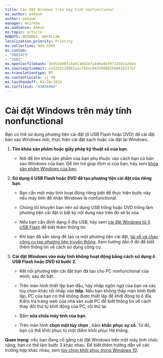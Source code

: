 ```yaml
---
title: Cài đặt Windows trên máy tính nonfunctional
ms.author: pebaum
author: pebaum
manager: mnirkhe
ms.audience: Admin
ms.topic: article
ROBOTS: NOINDEX, NOFOLLOW
localization_priority: Priority
ms.collection: Adm_O365
ms.custom:
- "9001473"
- "3501"
ms.openlocfilehash: 5bd53d40f14a8116d2efa4a6a4bf0714381a2de4
ms.sourcegitcommit: e332b3229881a1cf65ac84250d88256081b237bf
ms.translationtype: MT
ms.contentlocale: vi-VN
ms.lasthandoff: 03/28/2020
ms.locfileid: "43034402"
---
```

# <a name="install-windows-on-a-nonfunctional-pc"></a>Cài đặt Windows trên máy tính nonfunctional

Bạn có thể sử dụng phương tiện cài đặt (ổ USB Flash hoặc DVD) để cài đặt bản sao Windows mới, thực hiện cài đặt sạch hoặc cài đặt lại Windows.

1. **Tìm khóa sản phẩm hoặc giấy phép kỹ thuật số của bạn**.

    - Nơi để tìm khóa sản phẩm của bạn phụ thuộc vào cách bạn có bản sao Windows của bạn. Để tìm trợ giúp định vị của bạn, hãy xem [khóa sản phẩm Windows của bạn](https://support.microsoft.com/help/10749/windows-10-find-product-key). 

2. **Sử dụng ổ USB Flash hoặc DVD để tạo phương tiện cài đặt của riêng bạn**.

    - Bạn cần một máy tính hoạt động riêng biệt để thực hiện bước này nếu máy tính để nhận Windows là nonfunctional.

    - Chúng tôi khuyên bạn nên sử dụng USB trống hoặc DVD trống làm phương tiện cài đặt vì bất kỳ nội dung nào trên đó sẽ bị xóa.

    - Nếu bạn cần định dạng ổ đĩa USB, hãy xem [cài đặt Windows từ ổ USB Flash](https://docs.microsoft.com/windows-hardware/manufacture/desktop/install-windows-from-a-usb-flash-drive) để biết thêm thông tin.

    - Khi bạn đã sẵn sàng để tạo ra một phương tiện cài đặt, [tải về và chạy công cụ tạo phương tiện truyền thông](https://www.microsoft.com/software-download/windows10). Xem hướng dẫn ở đó để biết thêm thông tin về cách sử dụng công cụ.

3. **Cài đặt Windows vào máy tính không hoạt động bằng cách sử dụng ổ USB Flash hoặc DVD từ bước 2**.

    - Kết nối phương tiện cài đặt bạn đã tạo cho PC nonfunctional của mình; sau đó bật.

    - Trên màn hình thiết lập ban đầu, hãy nhập ngôn ngữ của bạn và các tùy chọn khác rồi nhấp vào **tiếp**. Nếu bạn không thấy màn hình thiết lập, PC của bạn có thể không được thiết lập để khởi động từ ổ đĩa. Kiểm tra trang web của nhà sản xuất PC để biết thông tin về cách thay đổi thứ tự khởi động của PC, rồi thử lại.

    - Bấm **sửa chữa máy tính của bạn**.

    - Trên màn hình **chọn một tùy chọn** , bấm **khắc phục sự cố**. Từ đó, bạn có thể khôi phục từ một điểm khôi phục Hệ thống.

**Quan trọng**: nếu bạn đang cố gắng cài đặt Windows trên một máy tính chức năng, bạn có thể làm bước 3 khác nhau. Để biết thêm hướng dẫn về các trường hợp khác nhau, xem [tùy chọn khôi phục trong Windows 10](https://support.microsoft.com/help/12415/windows-10-recovery-options).
